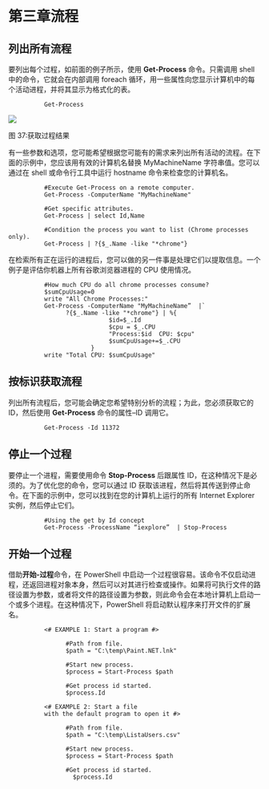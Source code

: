 # 第三章流程

## 列出所有流程

要列出每个过程，如前面的例子所示，使用 **Get-Process** 命令。只需调用 shell 中的命令，它就会在内部调用 foreach 循环，用一些属性向您显示计算机中的每个活动进程，并将其显示为格式化的表。

```
          Get-Process

```

![](../Images/image041.png)

图 37:获取过程结果

有一些参数和选项，您可能希望根据您可能有的需求来列出所有活动的流程。在下面的示例中，您应该用有效的计算机名替换 MyMachineName 字符串值。您可以通过在 shell 或命令行工具中运行 hostname 命令来检查您的计算机名。

```
          #Execute Get-Process on a remote computer.
          Get-Process -ComputerName "MyMachineName"

          #Get specific attributes.
          Get-Process | select Id,Name

          #Condition the process you want to list (Chrome processes only).
          Get-Process | ?{$_.Name -like "*chrome"}

```

在检索所有正在运行的进程后，您可以做的另一件事是处理它们以提取信息。一个例子是评估你机器上所有谷歌浏览器进程的 CPU 使用情况。

```
          #How much CPU do all chrome processes consume?
          $sumCpuUsage=0
          write "All Chrome Processes:"
          Get-Process -ComputerName "MyMachineName”  |`
                ?{$_.Name -like "*chrome"} | %{
                            $id=$_.Id
                            $cpu = $_.CPU
                            "Process:$id  CPU: $cpu"
                            $sumCpuUsage+=$_.CPU
                       }
          write "Total CPU: $sumCpuUsage"       

```

## 按标识获取流程

列出所有流程后，您可能会确定您希望特别分析的流程；为此，您必须获取它的 ID，然后使用 **Get-Process** 命令的属性–ID 调用它。

```
          Get-Process -Id 11372  

```

## 停止一个过程

要停止一个进程，需要使用命令 **Stop-Process** 后跟属性 ID，在这种情况下是必须的。为了优化您的命令，您可以通过 ID 获取该进程，然后将其传送到停止命令。在下面的示例中，您可以找到在您的计算机上运行的所有 Internet Explorer 实例，然后停止它们。

```
          #Using the get by Id concept
          Get-Process -ProcessName “iexplore”  | Stop-Process

```

## 开始一个过程

借助**开始-过程**命令，在 PowerShell 中启动一个过程很容易。该命令不仅启动进程，还返回进程对象本身，然后可以对其进行检查或操作。如果将可执行文件的路径设置为参数，或者将文件的路径设置为参数，则此命令会在本地计算机上启动一个或多个进程。在这种情况下，PowerShell 将启动默认程序来打开文件的扩展名。

```
          <# EXAMPLE 1: Start a program #>

                #Path from file.
                $path = "C:\temp\Paint.NET.lnk"

                #Start new process.
                $process = Start-Process $path

                #Get process id started.
                $process.Id

          <# EXAMPLE 2: Start a file
          with the default program to open it #>

                #Path from file.
                $path = "C:\temp\ListaUsers.csv"

                #Start new process.
                $process = Start-Process $path

                #Get process id started.
                  $process.Id

```